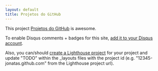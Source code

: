 ```yaml
---
layout: default
title: Projetos do GitHub
---
```


This project <a href="http://github.com/jonatas/jonatas.github.com">Projetos do GitHub</a> is awesome.

To enable Disqus comments + badges for this site, [add it to your Disqus account](http://disqus.com/add/).

Also, you can/should [create a Lighthouse project](http://jonatas.lighthouseapp.com/projects/new) for your project and update "TODO" within the _layouts files with the project id (e.g. "12345-jonatas.github.com" from the Lighthouse project url).